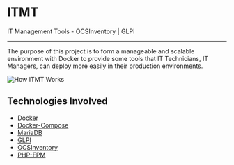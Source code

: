 # ITMT
IT Management Tools - OCSInventory | GLPI

<hr>

The purpose of this project is to form a manageable and scalable environment with Docker to provide some tools that IT Technicians, IT Managers, can deploy more easily in their production environments.

![How ITMT Works ](https://raw.githubusercontent.com/zerossB/ITMT/master/assets/ITMT.png)

## Technologies Involved
- [Docker](https://www.docker.com/)
- [Docker-Compose](https://docs.docker.com/compose/)
- [MariaDB](https://mariadb.org/)
- [GLPI](http://glpi-project.org/)
- [OCSInventory](https://www.ocsinventory-ng.org)
- [PHP-FPM](https://php-fpm.org/)